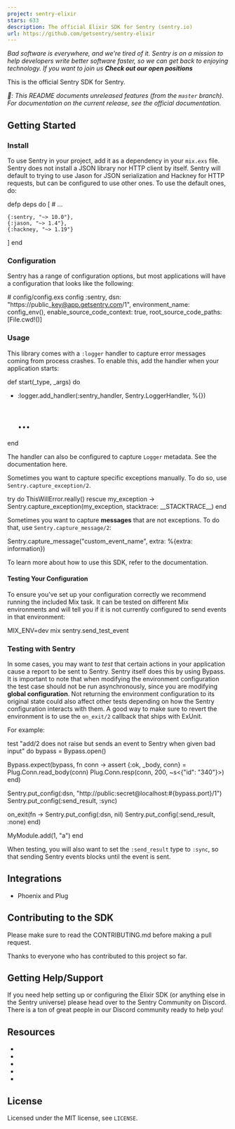```yaml
---
project: sentry-elixir
stars: 633
description: The official Elixir SDK for Sentry (sentry.io)
url: https://github.com/getsentry/sentry-elixir
---
```


_Bad software is everywhere, and we're tired of it. Sentry is on a mission to help developers write better software faster, so we can get back to enjoying technology. If you want to join us **Check out our open positions**_

This is the official Sentry SDK for Sentry.

_💁: This README documents unreleased features (from the `master` branch). For documentation on the current release, see the official documentation._

Getting Started
---------------

### Install

To use Sentry in your project, add it as a dependency in your `mix.exs` file. Sentry does not install a JSON library nor HTTP client by itself. Sentry will default to trying to use Jason for JSON serialization and Hackney for HTTP requests, but can be configured to use other ones. To use the default ones, do:

defp deps do
  \[
    \# ...

    {:sentry, "~> 10.0"},
    {:jason, "~> 1.4"},
    {:hackney, "~> 1.19"}
  \]
end

### Configuration

Sentry has a range of configuration options, but most applications will have a configuration that looks like the following:

\# config/config.exs
config :sentry,
  dsn: "https://public\_key@app.getsentry.com/1",
  environment\_name: config\_env(),
  enable\_source\_code\_context: true,
  root\_source\_code\_paths: \[File.cwd!()\]

### Usage

This library comes with a `:logger` handler to capture error messages coming from process crashes. To enable this, add the handler when your application starts:

  def start(\_type, \_args) do
+   :logger.add\_handler(:sentry\_handler, Sentry.LoggerHandler, %{})

    # ...
  end

The handler can also be configured to capture `Logger` metadata. See the documentation here.

Sometimes you want to capture specific exceptions manually. To do so, use `Sentry.capture_exception/2`.

try do
  ThisWillError.really()
rescue
  my\_exception \->
    Sentry.capture\_exception(my\_exception, stacktrace: \_\_STACKTRACE\_\_)
end

Sometimes you want to capture **messages** that are not exceptions. To do that, use `Sentry.capture_message/2`:

Sentry.capture\_message("custom\_event\_name", extra: %{extra: information})

To learn more about how to use this SDK, refer to the documentation.

#### Testing Your Configuration

To ensure you've set up your configuration correctly we recommend running the included Mix task. It can be tested on different Mix environments and will tell you if it is not currently configured to send events in that environment:

MIX\_ENV=dev mix sentry.send\_test\_event

### Testing with Sentry

In some cases, you may want to _test_ that certain actions in your application cause a report to be sent to Sentry. Sentry itself does this by using Bypass. It is important to note that when modifying the environment configuration the test case should not be run asynchronously, since you are modifying **global configuration**. Not returning the environment configuration to its original state could also affect other tests depending on how the Sentry configuration interacts with them. A good way to make sure to revert the environment is to use the `on_exit/2` callback that ships with ExUnit.

For example:

test "add/2 does not raise but sends an event to Sentry when given bad input" do
  bypass \= Bypass.open()

  Bypass.expect(bypass, fn conn \->
    assert {:ok, \_body, conn} \= Plug.Conn.read\_body(conn)
    Plug.Conn.resp(conn, 200, ~s<{"id": "340"}\>)
  end)

  Sentry.put\_config(:dsn, "http://public:secret@localhost:#{bypass.port}/1")
  Sentry.put\_config(:send\_result, :sync)

  on\_exit(fn \->
    Sentry.put\_config(:dsn, nil)
    Sentry.put\_config(:send\_result, :none)
  end)

  MyModule.add(1, "a")
end

When testing, you will also want to set the `:send_result` type to `:sync`, so that sending Sentry events blocks until the event is sent.

Integrations
------------

-   Phoenix and Plug

Contributing to the SDK
-----------------------

Please make sure to read the CONTRIBUTING.md before making a pull request.

Thanks to everyone who has contributed to this project so far.

Getting Help/Support
--------------------

If you need help setting up or configuring the Elixir SDK (or anything else in the Sentry universe) please head over to the Sentry Community on Discord. There is a ton of great people in our Discord community ready to help you!

Resources
---------

-   
-   
-   
-   
-   

License
-------

Licensed under the MIT license, see `LICENSE`.
